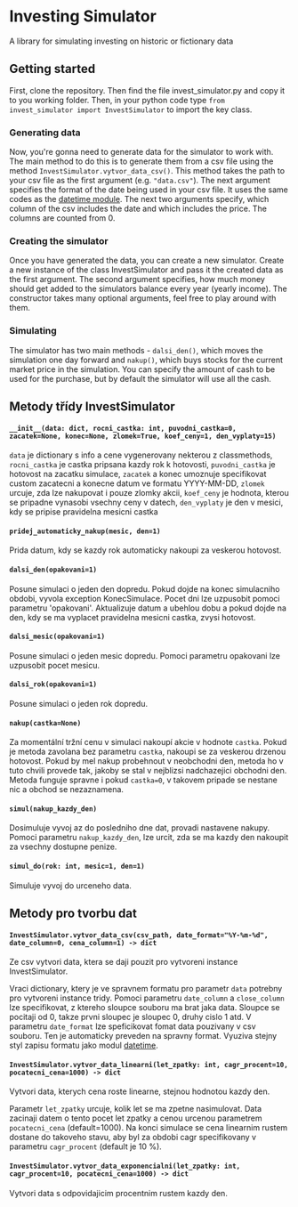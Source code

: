 # Investing Simulator
 A library for simulating investing on historic or fictionary data
 
 ## Getting started
 First, clone the repository. Then find the file invest_simulator.py and copy it to you working folder.
 Then, in your python code type `from invest_simulator import InvestSimulator` to import the key class.
 
 ### Generating data
 Now, you're gonna need to generate data for the simulator to work with. The main method to do this
 is to generate them from a csv file using the method `InvestSimulator.vytvor_data_csv()`. This method takes
 the path to your csv file as the first argument (e.g. `"data.csv"`). The next argument specifies the format of
 the date being used in your csv file. It uses the same codes as the [datetime module](https://docs.python.org/3/library/datetime.html#strftime-and-strptime-format-codes). The next two arguments specify, which column of the csv includes the date and which includes the price.
 The columns are counted from 0.
 
 ### Creating the simulator
 Once you have generated the data, you can create a new simulator. Create a new instance of the class
 InvestSimulator and pass it the created data as the first argument. The second argument specifies, how much
 money should get added to the simulators balance every year (yearly income). The constructor takes many
 optional arguments, feel free to play around with them.
 
 ### Simulating
 The simulator has two main methods - `dalsi_den()`, which moves the simulation one day forward
 and `nakup()`, which buys stocks for the current market price in the simulation. You can specify the
 amount of cash to be used for the purchase, but by default the simulator will use all the cash.
 
 ## Metody třídy InvestSimulator
 
 #### `__init__(data: dict, rocni_castka: int, puvodni_castka=0, zacatek=None, konec=None, zlomek=True, koef_ceny=1, den_vyplaty=15)`
`data` je dictionary s info a cene vygenerovany nekterou z classmethods, 
`rocni_castka` je castka pripsana kazdy rok k hotovosti,
`puvodni_castka` je hotovost na zacatku simulace,
`zacatek` a konec umoznuje specifikovat custom zacatecni a konecne datum ve formatu YYYY-MM-DD,
`zlomek` urcuje, zda lze nakupovat i pouze zlomky akcii,
`koef_ceny` je hodnota, kterou se pripadne vynasobi vsechny ceny v datech,
`den_vyplaty` je den v mesici, kdy se pripise pravidelna mesicni castka
 
 #### `pridej_automaticky_nakup(mesic, den=1)`
 Prida datum, kdy se kazdy rok automaticky nakoupi za veskerou hotovost.
 
 #### `dalsi_den(opakovani=1)`
Posune simulaci o jeden den dopredu.
Pokud dojde na konec simulacniho obdobi, vyvola exception KonecSimulace.
Pocet dni lze uzpusobit pomoci parametru 'opakovani'.
Aktualizuje datum a ubehlou dobu a pokud dojde na den,
kdy se ma vyplacet pravidelna mesicni castka, zvysi hotovost.

#### `dalsi_mesic(opakovani=1)`
Posune simulaci o jeden mesic dopredu.
Pomoci parametru opakovani lze uzpusobit pocet mesicu.

#### `dalsi_rok(opakovani=1)`
Posune simulaci o jeden rok dopredu.

#### `nakup(castka=None)`
Za momentální tržní cenu v simulaci nakoupí akcie v hodnote `castka`.
Pokud je metoda zavolana bez parametru `castka`,
nakoupi se za veskerou drzenou hotovost. Pokud by
mel nakup probehnout v neobchodni den, metoda ho v tuto
chvili provede tak, jakoby se stal v nejblizsi nadchazejici
obchodni den. Metoda funguje spravne i pokud `castka=0`,
v takovem pripade se nestane nic a obchod se nezaznamena. 
 
#### `simul(nakup_kazdy_den)`
Dosimuluje vyvoj az do posledniho dne dat, provadi nastavene nakupy.
Pomoci parametru `nakup_kazdy_den`, lze urcit, zda se ma kazdy den
nakoupit za vsechny dostupne penize.

#### `simul_do(rok: int, mesic=1, den=1)`
Simuluje vyvoj do urceneho data.

## Metody pro tvorbu dat

#### `InvestSimulator.vytvor_data_csv(csv_path, date_format="%Y-%m-%d", date_column=0, cena_column=1) -> dict`
Ze csv vytvori data, ktera se daji pouzit pro vytvoreni instance InvestSimulator.

Vraci dictionary, ktery je ve spravnem formatu pro parametr `data`
potrebny pro vytvoreni instance tridy.
Pomoci parametru `date_column` a `close_column` lze specifikovat,
z ktereho sloupce souboru ma brat jaka data. Sloupce se pocitaji
od 0, takze prvni sloupec je sloupec 0, druhy cislo 1 atd.
V parametru `date_format` lze speficikovat fomat data pouzivany
v csv souboru. Ten je automaticky preveden na spravny format.
Vyuziva stejny styl zapisu formatu jako modul [datetime](https://docs.python.org/3/library/datetime.html#strftime-and-strptime-format-codes).

#### `InvestSimulator.vytvor_data_linearni(let_zpatky: int, cagr_procent=10, pocatecni_cena=1000) -> dict`
Vytvori data, kterych cena roste linearne, stejnou hodnotou kazdy den.

Parametr `let_zpatky` urcuje, kolik let se ma zpetne nasimulovat. Data
zacinaji datem o tento pocet let zpatky a cenou urcenou parametrem
`pocatecni_cena` (default=1000). Na konci simulace se cena linearnim rustem
dostane do takoveho stavu, aby byl za obdobi cagr specifikovany v parametru
`cagr_procent` (default je 10 %).

#### `InvestSimulator.vytvor_data_exponencialni(let_zpatky: int, cagr_procent=10, pocatecni_cena=1000) -> dict`
Vytvori data s odpovidajicim procentnim rustem kazdy den.
